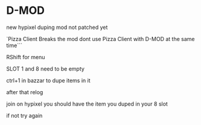 # D-MOD

new hypixel duping mod not patched yet

`Pizza Client Breaks the mod dont use Pizza Client with D-MOD at the same time```
 
RShift for menu

SLOT 1 and 8 need to be empty

ctrl+1 in bazzar to dupe items in it

after that relog

join on hypixel you should have the item you duped in your 8 slot

if not try again
